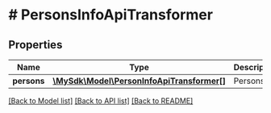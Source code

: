 # # PersonsInfoApiTransformer

## Properties

Name | Type | Description | Notes
------------ | ------------- | ------------- | -------------
**persons** | [**\MySdk\Model\PersonInfoApiTransformer[]**](PersonInfoApiTransformer.md) | Persons | [optional]

[[Back to Model list]](../../README.md#models) [[Back to API list]](../../README.md#endpoints) [[Back to README]](../../README.md)
